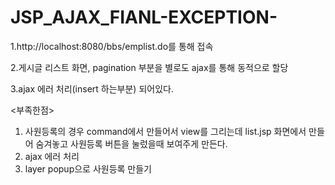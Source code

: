 # JSP_AJAX_FIANL-EXCEPTION-


1.http://localhost:8080/bbs/emplist.do를 통해 접속

2.게시글 리스트 화면, pagination 부분을 별로도 ajax를 통해 동적으로 할당

3.ajax 에러 처리(insert 하는부분) 되어있다.


<부족한점> 
1. 사원등록의 경우 command에서 만들어서 view를 그리는데 list.jsp 화면에서 만들어 숨겨놓고 사원등록 버튼을 눌렀을때 보여주게 만든다.
2. ajax 에러 처리 
3. layer popup으로 사원등록 만들기
